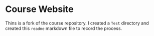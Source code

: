 # Course Website

Thins is a fork of the course repository. I created a `Test` directory and created this `readme` markdown file to record the process.
